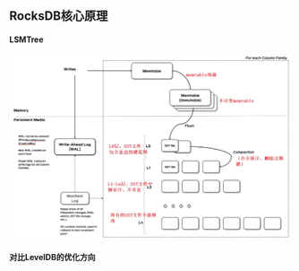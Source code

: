 ## RocksDB核心原理

#### LSMTree
<img src="images/rocksdb-arch.png" width="960px" />

#### 对比LevelDB的优化方向

